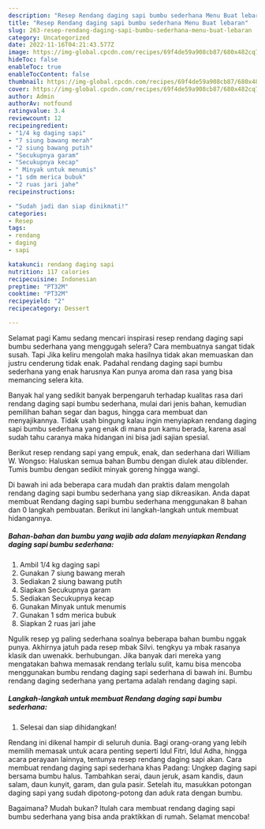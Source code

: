 ```yaml
---
description: "Resep Rendang daging sapi bumbu sederhana Menu Buat lebaran"
title: "Resep Rendang daging sapi bumbu sederhana Menu Buat lebaran"
slug: 263-resep-rendang-daging-sapi-bumbu-sederhana-menu-buat-lebaran
category: Uncategorized
date: 2022-11-16T04:21:43.577Z
image: https://img-global.cpcdn.com/recipes/69f4de59a908cb87/680x482cq70/rendang-daging-sapi-bumbu-sederhana-foto-resep-utama.jpg
hideToc: false
enableToc: true
enableTocContent: false
thumbnail: https://img-global.cpcdn.com/recipes/69f4de59a908cb87/680x482cq70/rendang-daging-sapi-bumbu-sederhana-foto-resep-utama.jpg
cover: https://img-global.cpcdn.com/recipes/69f4de59a908cb87/680x482cq70/rendang-daging-sapi-bumbu-sederhana-foto-resep-utama.jpg
author: Admin
authorAv: notfound
ratingvalue: 3.4
reviewcount: 12
recipeingredient:
- "1/4 kg daging sapi"
- "7 siung bawang merah"
- "2 siung bawang putih"
- "Secukupnya garam"
- "Secukupnya kecap"
- " Minyak untuk menumis"
- "1 sdm merica bubuk"
- "2 ruas jari jahe"
recipeinstructions:

- "Sudah jadi dan siap dinikmati!"
categories:
- Resep
tags:
- rendang
- daging
- sapi

katakunci: rendang daging sapi 
nutrition: 117 calories
recipecuisine: Indonesian
preptime: "PT32M"
cooktime: "PT32M"
recipeyield: "2"
recipecategory: Dessert

---
```



Selamat pagi Kamu sedang mencari inspirasi resep rendang daging sapi bumbu sederhana yang menggugah selera? Cara membuatnya sangat tidak susah. Tapi Jika keliru mengolah maka hasilnya tidak akan memuaskan dan justru cenderung tidak enak. Padahal rendang daging sapi bumbu sederhana yang enak harusnya Kan punya aroma dan rasa yang bisa memancing selera kita.


Banyak hal yang sedikit banyak berpengaruh terhadap kualitas rasa dari rendang daging sapi bumbu sederhana, mulai dari jenis bahan, kemudian pemilihan bahan segar dan bagus, hingga cara membuat dan menyajikannya. Tidak usah bingung kalau ingin menyiapkan rendang daging sapi bumbu sederhana yang enak di mana pun kamu berada, karena asal sudah tahu caranya maka hidangan ini bisa jadi sajian spesial.

Berikut resep rendang sapi yang empuk, enak, dan sederhana dari William W. Wongso: Haluskan semua bahan Bumbu dengan diulek atau diblender. Tumis bumbu dengan sedikit minyak goreng hingga wangi.


Di bawah ini ada beberapa cara mudah dan praktis dalam mengolah rendang daging sapi bumbu sederhana yang siap dikreasikan. Anda dapat membuat Rendang daging sapi bumbu sederhana menggunakan 8 bahan dan 0 langkah pembuatan. Berikut ini langkah-langkah untuk membuat hidangannya.

<!--inarticleads1-->

##### Bahan-bahan dan bumbu yang wajib ada dalam menyiapkan Rendang daging sapi bumbu sederhana:

1. Ambil 1/4 kg daging sapi
1. Gunakan 7 siung bawang merah
1. Sediakan 2 siung bawang putih
1. Siapkan Secukupnya garam
1. Sediakan Secukupnya kecap
1. Gunakan  Minyak untuk menumis
1. Gunakan 1 sdm merica bubuk
1. Siapkan 2 ruas jari jahe


Ngulik resep yg paling sederhana soalnya beberapa bahan bumbu nggak punya. Akhirnya jatuh pada resep mbak Silvi. tengkyu ya mbak rasanya klasik dan uwenakk. berhubungan. Jika banyak dari mereka yang mengatakan bahwa memasak rendang terlalu sulit, kamu bisa mencoba menggunakan bumbu rendang daging sapi sederhana di bawah ini. Bumbu rendang daging sederhana yang pertama adalah rendang daging sapi. 

<!--inarticleads2-->

##### Langkah-langkah untuk membuat Rendang daging sapi bumbu sederhana:


1. Selesai dan siap dihidangkan!

Rendang ini dikenal hampir di seluruh dunia. Bagi orang-orang yang lebih memilih memasak untuk acara penting seperti Idul Fitri, Idul Adha, hingga acara perayaan lainnya, tentunya resep rendang daging sapi akan. Cara membuat rendang daging sapi sederhana khas Padang: Ungkep daging sapi bersama bumbu halus. Tambahkan serai, daun jeruk, asam kandis, daun salam, daun kunyit, garam, dan gula pasir. Setelah itu, masukkan potongan daging sapi yang sudah dipotong-potong dan aduk rata dengan bumbu. 

Bagaimana? Mudah bukan? Itulah cara membuat rendang daging sapi bumbu sederhana yang bisa anda praktikkan di rumah. Selamat mencoba!
